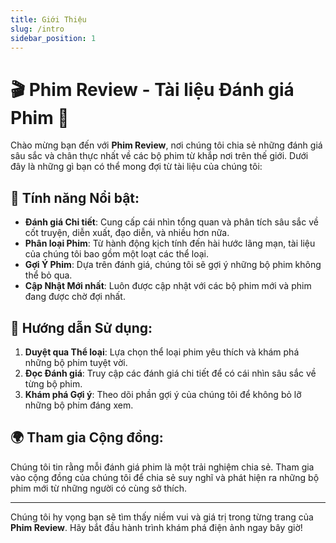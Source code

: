 ```yaml
---
title: Giới Thiệu
slug: /intro
sidebar_position: 1
---
```

# 🎬 Phim Review - Tài liệu Đánh giá Phim 🎥

Chào mừng bạn đến với **Phim Review**, nơi chúng tôi chia sẻ những đánh giá sâu sắc và chân thực nhất về các bộ phim từ khắp nơi trên thế giới. Dưới đây là những gì bạn có thể mong đợi từ tài liệu của chúng tôi:

## 🌟 Tính năng Nổi bật:

- **Đánh giá Chi tiết**: Cung cấp cái nhìn tổng quan và phân tích sâu sắc về cốt truyện, diễn xuất, đạo diễn, và nhiều hơn nữa.
- **Phân loại Phim**: Từ hành động kịch tính đến hài hước lãng mạn, tài liệu của chúng tôi bao gồm một loạt các thể loại.
- **Gợi Ý Phim**: Dựa trên đánh giá, chúng tôi sẽ gợi ý những bộ phim không thể bỏ qua.
- **Cập Nhật Mới nhất**: Luôn được cập nhật với các bộ phim mới và phim đang được chờ đợi nhất.

## 📑 Hướng dẫn Sử dụng:

1. **Duyệt qua Thể loại**: Lựa chọn thể loại phim yêu thích và khám phá những bộ phim tuyệt vời.
2. **Đọc Đánh giá**: Truy cập các đánh giá chi tiết để có cái nhìn sâu sắc về từng bộ phim.
3. **Khám phá Gợi ý**: Theo dõi phần gợi ý của chúng tôi để không bỏ lỡ những bộ phim đáng xem.

## 🌍 Tham gia Cộng đồng:

Chúng tôi tin rằng mỗi đánh giá phim là một trải nghiệm chia sẻ. Tham gia vào cộng đồng của chúng tôi để chia sẻ suy nghĩ và phát hiện ra những bộ phim mới từ những người có cùng sở thích.

---

Chúng tôi hy vọng bạn sẽ tìm thấy niềm vui và giá trị trong từng trang của **Phim Review**. Hãy bắt đầu hành trình khám phá điện ảnh ngay bây giờ!